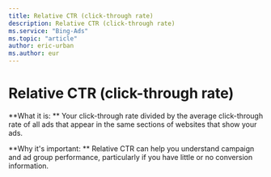 ```yaml
---
title: Relative CTR (click-through rate)
description: Relative CTR (click-through rate)
ms.service: "Bing-Ads"
ms.topic: "article"
author: eric-urban
ms.author: eur
---
```


# Relative CTR (click-through rate)

**What it is: **    Your click-through rate divided by the average click-through rate of all ads that appear in the same sections of websites that show your ads.

**Why it's important: **    Relative CTR can help you understand campaign and ad group performance, particularly if you have little or no conversion information.


